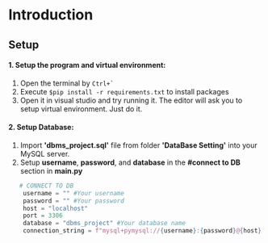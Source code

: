# Introduction  

## Setup
#### 1. Setup the program and virtual environment:
   1. Open the terminal by ``` Ctrl+` ```
   2. Execute ``` $pip install -r requirements.txt ``` to install packages
   3. Open it in visual studio and try running it. The editor will ask you to setup virtual environment. Just do it.
#### 2. Setup Database:
   1. Import **'dbms_project.sql'** file from folder **'DataBase Setting'** into your MySQL server.
   2. Setup **username**, **password**, and **database** in the **#connect to DB** section in **main.py**
```python
   # CONNECT TO DB
    username = "" #Your username
    password = "" #Your password
    host = "localhost"
    port = 3306
    database = "dbms_project" #Your database name
    connection_string = f"mysql+pymysql://{username}:{password}@{host}:{port}/{database}"
```
